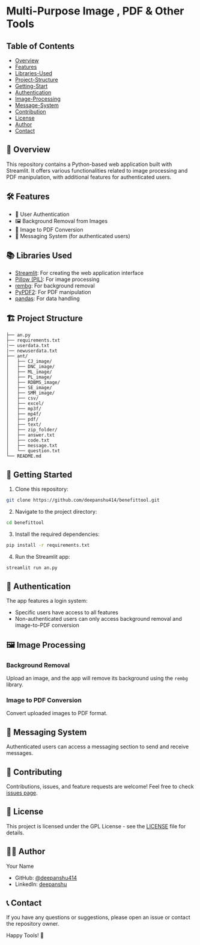 # Multi-Purpose Image , PDF & Other Tools
## Table of Contents
- [Overview](#-overview)
- [Features](#%EF%B8%8F-features)
- [Libraries-Used](#-libraries-used)
- [Project-Structure](#%EF%B8%8F-project-structure)
- [Getting-Start](#-getting-started)
- [Authentication](#-authentication)
- [Image-Processing](#%EF%B8%8F-image-processing)
- [Message-System](#-messaging-system)
- [Contribution](#-contributing)
- [License](#-license)
- [Author](#-author)
- [Contact](#-contact)
  
## 🚀 Overview

This repository contains a Python-based web application built with Streamlit. It offers various functionalities related to image processing and PDF manipulation, with additional features for authenticated users.

## 🛠️ Features

- 🔐 User Authentication
- 🖼️ Background Removal from Images
- 📄 Image to PDF Conversion
- 💬 Messaging System (for authenticated users)

## 📚 Libraries Used

- [Streamlit](https://streamlit.io/): For creating the web application interface
- [Pillow (PIL)](https://python-pillow.org/): For image processing
- [rembg](https://github.com/danielgatis/rembg): For background removal
- [PyPDF2](https://pypdf2.readthedocs.io/): For PDF manipulation
- [pandas](https://pandas.pydata.org/): For data handling

## 🏗️ Project Structure
```
├── an.py
├── requirements.txt
|── userdata.txt
|── newuserdata.txt
├── ant/
│   ├── CJ_image/
│   ├── DNC_image/
│   ├── ML_image/
│   ├── PL_image/
│   ├── RDBMS_image/
│   ├── SE_image/
│   ├── SMM_image/
│   ├── csv/
│   ├── excel/
│   ├── mp3f/
│   ├── mp4f/
│   ├── pdf/
│   ├── text/
│   ├── zip_folder/
│   ├── answer.txt
│   ├── code.txt
│   ├── message.txt
│   └── question.txt
└── README.md
```
## 🚀 Getting Started

1. Clone this repository:
```sh
git clone https://github.com/deepanshu414/benefittool.git
```
2. Navigate to the project directory:
```sh
cd benefittool
```
3. Install the required dependencies:
```sh
pip install -r requirements.txt
```
4. Run the Streamlit app:
```sh
streamlit run an.py
```

## 🔑 Authentication

The app features a login system:
- Specific users have access to all features
- Non-authenticated users can only access background removal and image-to-PDF conversion

## 🖼️ Image Processing

### Background Removal
Upload an image, and the app will remove its background using the `rembg` library.

### Image to PDF Conversion
Convert uploaded images to PDF format.

## 💬 Messaging System

Authenticated users can access a messaging section to send and receive messages.

## 🤝 Contributing

Contributions, issues, and feature requests are welcome! Feel free to check [issues page](https://github.com/deepanshu414/benefittool/issues).

## 📝 License

This project is licensed under the GPL License - see the [LICENSE](LICENSE) file for details.


## 👨‍💻 Author

Your Name
- GitHub: [@deepanshu414](https://github.com/deepanshu414)
- LinkedIn: [deepanshu](https://www.linkedin.com/in/deepanshu-antil-865508263/)

## 📞 Contact
If you have any questions or suggestions, please open an issue or contact the repository owner.

Happy Tools! 🎉




